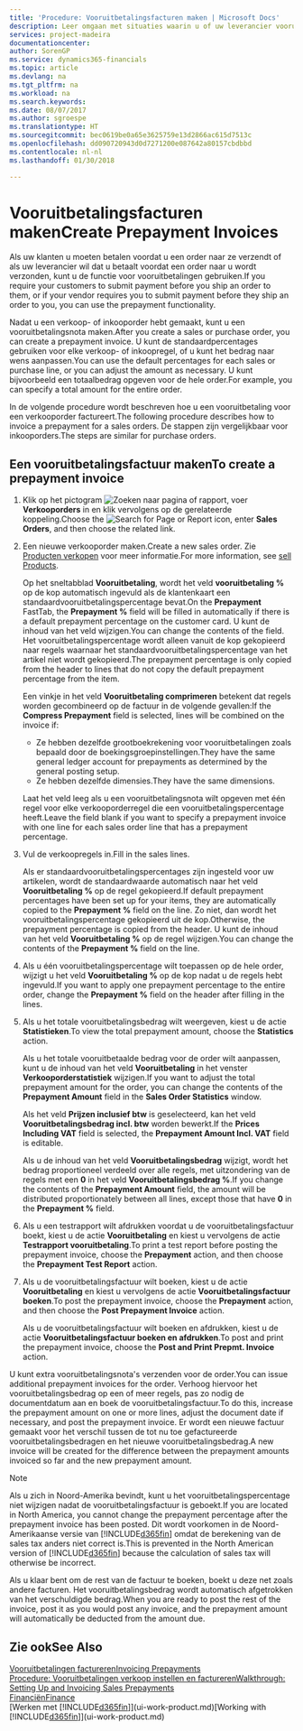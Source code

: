 ```yaml
---
title: 'Procedure: Vooruitbetalingsfacturen maken | Microsoft Docs'
description: Leer omgaan met situaties waarin u of uw leverancier vooruitbetaling verlangt.
services: project-madeira
documentationcenter: 
author: SorenGP
ms.service: dynamics365-financials
ms.topic: article
ms.devlang: na
ms.tgt_pltfrm: na
ms.workload: na
ms.search.keywords: 
ms.date: 08/07/2017
ms.author: sgroespe
ms.translationtype: HT
ms.sourcegitcommit: bec0619be0a65e3625759e13d2866ac615d7513c
ms.openlocfilehash: dd090720943d0d7271200e087642a80157cbdbbd
ms.contentlocale: nl-nl
ms.lasthandoff: 01/30/2018

---
```

# <a name="create-prepayment-invoices"></a><span data-ttu-id="a9460-103">Vooruitbetalingsfacturen maken</span><span class="sxs-lookup"><span data-stu-id="a9460-103">Create Prepayment Invoices</span></span>
<span data-ttu-id="a9460-104">Als uw klanten u moeten betalen voordat u een order naar ze verzendt of als uw leverancier wil dat u betaalt voordat een order naar u wordt verzonden, kunt u de functie voor vooruitbetalingen gebruiken.</span><span class="sxs-lookup"><span data-stu-id="a9460-104">If you require your customers to submit payment before you ship an order to them, or if your vendor requires you to submit payment before they ship an order to you, you can use the prepayment functionality.</span></span>  

<span data-ttu-id="a9460-105">Nadat u een verkoop- of inkooporder hebt gemaakt, kunt u een vooruitbetalingsnota maken.</span><span class="sxs-lookup"><span data-stu-id="a9460-105">After you create a sales or purchase order, you can create a prepayment invoice.</span></span> <span data-ttu-id="a9460-106">U kunt de standaardpercentages gebruiken voor elke verkoop- of inkoopregel, of u kunt het bedrag naar wens aanpassen.</span><span class="sxs-lookup"><span data-stu-id="a9460-106">You can use the default percentages for each sales or purchase line, or you can adjust the amount as necessary.</span></span> <span data-ttu-id="a9460-107">U kunt bijvoorbeeld een totaalbedrag opgeven voor de hele order.</span><span class="sxs-lookup"><span data-stu-id="a9460-107">For example, you can specify a total amount for the entire order.</span></span>  

<span data-ttu-id="a9460-108">In de volgende procedure wordt beschreven hoe u een vooruitbetaling voor een verkooporder factureert.</span><span class="sxs-lookup"><span data-stu-id="a9460-108">The following procedure describes how to invoice a prepayment for a sales orders.</span></span> <span data-ttu-id="a9460-109">De stappen zijn vergelijkbaar voor inkooporders.</span><span class="sxs-lookup"><span data-stu-id="a9460-109">The steps are similar for purchase orders.</span></span>  

## <a name="to-create-a-prepayment-invoice"></a><span data-ttu-id="a9460-110">Een vooruitbetalingsfactuur maken</span><span class="sxs-lookup"><span data-stu-id="a9460-110">To create a prepayment invoice</span></span>  
1. <span data-ttu-id="a9460-111">Klik op het pictogram ![Zoeken naar pagina of rapport](media/ui-search/search_small.png "pictogram Zoeken naar pagina of rapport"), voer **Verkooporders** in en klik vervolgens op de gerelateerde koppeling.</span><span class="sxs-lookup"><span data-stu-id="a9460-111">Choose the ![Search for Page or Report](media/ui-search/search_small.png "Search for Page or Report icon") icon, enter **Sales Orders**, and then choose the related link.</span></span>  
2. <span data-ttu-id="a9460-112">Een nieuwe verkooporder maken.</span><span class="sxs-lookup"><span data-stu-id="a9460-112">Create a new sales order.</span></span> <span data-ttu-id="a9460-113">Zie [Producten verkopen](sales-how-sell-products.md) voor meer informatie.</span><span class="sxs-lookup"><span data-stu-id="a9460-113">For more information, see [sell Products](sales-how-sell-products.md).</span></span>  

    <span data-ttu-id="a9460-114">Op het sneltabblad **Vooruitbetaling**, wordt het veld **vooruitbetaling %** op de kop automatisch ingevuld als de klantenkaart een standaardvooruitbetalingspercentage bevat.</span><span class="sxs-lookup"><span data-stu-id="a9460-114">On the **Prepayment** FastTab, the **Prepayment %** field will be filled in automatically if there is a default prepayment percentage on the customer card.</span></span> <span data-ttu-id="a9460-115">U kunt de inhoud van het veld wijzigen.</span><span class="sxs-lookup"><span data-stu-id="a9460-115">You can change the contents of the field.</span></span> <span data-ttu-id="a9460-116">Het vooruitbetalingspercentage wordt alleen vanuit de kop gekopieerd naar regels waarnaar het standaardvooruitbetalingspercentage van het artikel niet wordt gekopieerd.</span><span class="sxs-lookup"><span data-stu-id="a9460-116">The prepayment percentage is only copied from the header to lines that do not copy the default prepayment percentage from the item.</span></span>  

    <span data-ttu-id="a9460-117">Een vinkje in het veld **Vooruitbetaling comprimeren** betekent dat regels worden gecombineerd op de factuur in de volgende gevallen:</span><span class="sxs-lookup"><span data-stu-id="a9460-117">If the **Compress Prepayment** field is selected, lines will be combined on the invoice if:</span></span>  
    - <span data-ttu-id="a9460-118">Ze hebben dezelfde grootboekrekening voor vooruitbetalingen zoals bepaald door de boekingsgroepinstellingen.</span><span class="sxs-lookup"><span data-stu-id="a9460-118">They have the same general ledger account for prepayments as determined by the general posting setup.</span></span>  
    - <span data-ttu-id="a9460-119">Ze hebben dezelfde dimensies.</span><span class="sxs-lookup"><span data-stu-id="a9460-119">They have the same dimensions.</span></span>  

    <span data-ttu-id="a9460-120">Laat het veld leeg als u een vooruitbetalingsnota wilt opgeven met één regel voor elke verkooporderregel die een vooruitbetalingspercentage heeft.</span><span class="sxs-lookup"><span data-stu-id="a9460-120">Leave the field blank if you want to specify a prepayment invoice with one line for each sales order line that has a prepayment percentage.</span></span>  

3. <span data-ttu-id="a9460-121">Vul de verkoopregels in.</span><span class="sxs-lookup"><span data-stu-id="a9460-121">Fill in the sales lines.</span></span>  

    <span data-ttu-id="a9460-122">Als er standaardvooruitbetalingspercentages zijn ingesteld voor uw artikelen, wordt de standaardwaarde automatisch naar het veld **Vooruitbetaling %** op de regel gekopieerd.</span><span class="sxs-lookup"><span data-stu-id="a9460-122">If default prepayment percentages have been set up for your items, they are automatically copied to the **Prepayment %** field on the line.</span></span> <span data-ttu-id="a9460-123">Zo niet, dan wordt het vooruitbetalingspercentage gekopieerd uit de kop.</span><span class="sxs-lookup"><span data-stu-id="a9460-123">Otherwise, the prepayment percentage is copied from the header.</span></span> <span data-ttu-id="a9460-124">U kunt de inhoud van het veld **Vooruitbetaling %** op de regel wijzigen.</span><span class="sxs-lookup"><span data-stu-id="a9460-124">You can change the contents of the **Prepayment %** field on the line.</span></span>  
4. <span data-ttu-id="a9460-125">Als u één vooruitbetalingspercentage wilt toepassen op de hele order, wijzigt u het veld **Vooruitbetaling %** op de kop nadat u de regels hebt ingevuld.</span><span class="sxs-lookup"><span data-stu-id="a9460-125">If you want to apply one prepayment percentage to the entire order, change the **Prepayment %** field on the header after filling in the lines.</span></span>  
5. <span data-ttu-id="a9460-126">Als u het totale vooruitbetalingsbedrag wilt weergeven, kiest u de actie **Statistieken**.</span><span class="sxs-lookup"><span data-stu-id="a9460-126">To view the total prepayment amount, choose the **Statistics** action.</span></span>

    <span data-ttu-id="a9460-127">Als u het totale vooruitbetaalde bedrag voor de order wilt aanpassen, kunt u de inhoud van het veld **Vooruitbetaling** in het venster **Verkooporderstatistiek** wijzigen.</span><span class="sxs-lookup"><span data-stu-id="a9460-127">If you want to adjust the total prepayment amount for the order, you can change the contents of the **Prepayment Amount** field in the **Sales Order Statistics** window.</span></span>  

    <span data-ttu-id="a9460-128">Als het veld **Prijzen inclusief btw** is geselecteerd, kan het veld **Vooruitbetalingsbedrag incl. btw** worden bewerkt.</span><span class="sxs-lookup"><span data-stu-id="a9460-128">If the **Prices Including VAT** field is selected, the **Prepayment Amount Incl. VAT** field is editable.</span></span>  

    <span data-ttu-id="a9460-129">Als u de inhoud van het veld **Vooruitbetalingsbedrag** wijzigt, wordt het bedrag proportioneel verdeeld over alle regels, met uitzondering van de regels met een **0** in het veld **Vooruitbetalingsbedrag %**.</span><span class="sxs-lookup"><span data-stu-id="a9460-129">If you change the contents of the **Prepayment Amount** field, the amount will be distributed proportionately between all lines, except those that have **0** in the **Prepayment %** field.</span></span>  
6. <span data-ttu-id="a9460-130">Als u een testrapport wilt afdrukken voordat u de vooruitbetalingsfactuur boekt, kiest u de actie **Vooruitbetaling** en kiest u vervolgens de actie **Testrapport vooruitbetaling**.</span><span class="sxs-lookup"><span data-stu-id="a9460-130">To print a test report before posting the prepayment invoice, choose the **Prepayment** action, and then choose the **Prepayment Test Report** action.</span></span>  
7. <span data-ttu-id="a9460-131">Als u de vooruitbetalingsfactuur wilt boeken, kiest u de actie **Vooruitbetaling** en kiest u vervolgens de actie **Vooruitbetalingsfactuur boeken**.</span><span class="sxs-lookup"><span data-stu-id="a9460-131">To post the prepayment invoice, choose the **Prepayment** action, and then choose the **Post Prepayment Invoice** action.</span></span>  

    <span data-ttu-id="a9460-132">Als u de vooruitbetalingsfactuur wilt boeken en afdrukken, kiest u de actie **Vooruitbetalingsfactuur boeken en afdrukken**.</span><span class="sxs-lookup"><span data-stu-id="a9460-132">To post and print the prepayment invoice, choose the **Post and Print Prepmt. Invoice** action.</span></span>  

<span data-ttu-id="a9460-133">U kunt extra vooruitbetalingsnota's verzenden voor de order.</span><span class="sxs-lookup"><span data-stu-id="a9460-133">You can issue additional prepayment invoices for the order.</span></span> <span data-ttu-id="a9460-134">Verhoog hiervoor het vooruitbetalingsbedrag op een of meer regels, pas zo nodig de documentdatum aan en boek de vooruitbetalingsfactuur.</span><span class="sxs-lookup"><span data-stu-id="a9460-134">To do this, increase the prepayment amount on one or more lines, adjust the document date if necessary, and post the prepayment invoice.</span></span> <span data-ttu-id="a9460-135">Er wordt een nieuwe factuur gemaakt voor het verschil tussen de tot nu toe gefactureerde vooruitbetalingsbedragen en het nieuwe vooruitbetalingsbedrag.</span><span class="sxs-lookup"><span data-stu-id="a9460-135">A new invoice will be created for the difference between the prepayment amounts invoiced so far and the new prepayment amount.</span></span>  

> [!NOTE]  
>  <span data-ttu-id="a9460-136">Als u zich in Noord-Amerika bevindt, kunt u het vooruitbetalingspercentage niet wijzigen nadat de vooruitbetalingsfactuur is geboekt.</span><span class="sxs-lookup"><span data-stu-id="a9460-136">If you are located in North America, you cannot change the prepayment percentage after the prepayment invoice has been posted.</span></span> <span data-ttu-id="a9460-137">Dit wordt voorkomen in de Noord-Amerikaanse versie van [!INCLUDE[d365fin](includes/d365fin_md.md)] omdat de berekening van de sales tax anders niet correct is.</span><span class="sxs-lookup"><span data-stu-id="a9460-137">This is prevented in the North American version of [!INCLUDE[d365fin](includes/d365fin_md.md)] because the calculation of sales tax will otherwise be incorrect.</span></span>  

 <span data-ttu-id="a9460-138">Als u klaar bent om de rest van de factuur te boeken, boekt u deze net zoals andere facturen. Het vooruitbetalingsbedrag wordt automatisch afgetrokken van het verschuldigde bedrag.</span><span class="sxs-lookup"><span data-stu-id="a9460-138">When you are ready to post the rest of the invoice, post it as you would post any invoice, and the prepayment amount will automatically be deducted from the amount due.</span></span>  

## <a name="see-also"></a><span data-ttu-id="a9460-139">Zie ook</span><span class="sxs-lookup"><span data-stu-id="a9460-139">See Also</span></span>  
[<span data-ttu-id="a9460-140">Vooruitbetalingen factureren</span><span class="sxs-lookup"><span data-stu-id="a9460-140">Invoicing Prepayments</span></span>](finance-invoice-prepayments.md)  
[<span data-ttu-id="a9460-141">Procedure: Vooruitbetalingen verkoop instellen en factureren</span><span class="sxs-lookup"><span data-stu-id="a9460-141">Walkthrough: Setting Up and Invoicing Sales Prepayments</span></span>](walkthrough-setting-up-and-invoicing-sales-prepayments.md)  
[<span data-ttu-id="a9460-142">Financiën</span><span class="sxs-lookup"><span data-stu-id="a9460-142">Finance</span></span>](finance.md)  
<span data-ttu-id="a9460-143">[Werken met [!INCLUDE[d365fin](includes/d365fin_md.md)]](ui-work-product.md)</span><span class="sxs-lookup"><span data-stu-id="a9460-143">[Working with [!INCLUDE[d365fin](includes/d365fin_md.md)]](ui-work-product.md)</span></span>

